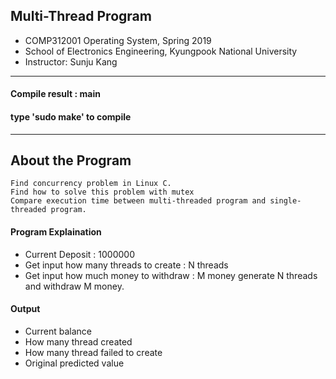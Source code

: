 
 ## Multi-Thread Program
 * COMP312001 Operating System, Spring 2019
 * School of Electronics Engineering, Kyungpook National University
 * Instructor: Sunju Kang
-------------------------------------------------------------------------------------- 

 #### Compile result : main
 #### type 'sudo make' to compile

------------------------------------------------------------------------------------
 ## About the Program
```
Find concurrency problem in Linux C.
Find how to solve this problem with mutex
Compare execution time between multi-threaded program and single-threaded program.
```
 #### Program Explaination
 * Current Deposit : 1000000
 * Get input how many threads to create : N threads
 * Get input how much money to withdraw : M money
 generate N threads and withdraw M money.
 #### Output
 * Current balance
 * How many thread created
 * How many thread failed to create
 * Original predicted value 



